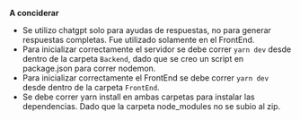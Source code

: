 **A conciderar**
- Se utilizo chatgpt solo para ayudas de respuestas, no para generar respuestas completas. Fue utilizado solamente en el FrontEnd.
- Para inicializar correctamente el servidor se debe correr ```yarn dev``` desde dentro de la carpeta ```Backend```, dado que se creo un script en package.json para correr nodemon.
- Para inicializar correctamente el FrontEnd se debe correr ```yarn dev``` desde dentro de la carpeta ```FrontEnd```.
- Se debe correr yarn install en ambas carpetas para instalar las dependencias. Dado que la carpeta node_modules no se subio al zip.